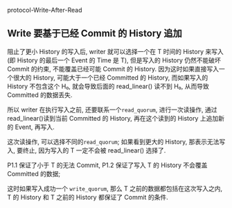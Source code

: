 protocol-Write-After-Read
## Write 要基于已经 Commit 的 History 追加

阻止了更小 History 的写入后, writer 就可以选择一个在 T 时间的 History 来写入(即 History 的最后一个 Event 的 Time 是 T),
但是写入的 History 仍然不能破坏 Commit 的约束, 不能覆盖已经可能 Commit 的 History.
因为这时如果直接写入一个很大的 History, 可能大于一个已经 Committed 的 History,
而如果写入的 History 不包含这个 H₀, 就会导致后面的 read_linear() 读不到 H₀,
从而导致 Committed 的数据丢失.

所以 writer 在执行写入之前, 还要联系一个`read_quorum`, 进行一次读操作,
通过 read_linear()读到当前 Committed 的 History,
再在这个读到的 History 上追加新的 Event, 再写入.

这次读操作, 可以选择不同的`read_quorum`;
如果看到更大的 History, 那表示无法写入, 要终止,
因为写入的 T 一定不会被 read_linear() 选择了.

P1.1 保证了小于 T 的无法 Commit,
P1.2 保证了写入 T 的 History 不会覆盖 Committed 的数据;

这时如果写入成功一个 `write_quorum`, 那么 T 之前的数据都包括在这次写入之内,
T 的 History 和 T 之前的 History 都保证了 Commit 的条件.